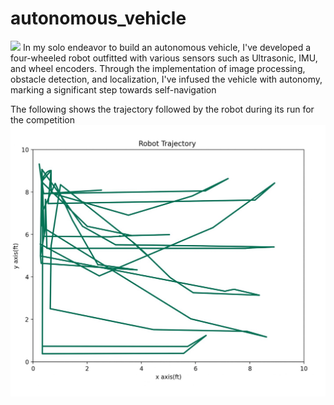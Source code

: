# autonomous_vehicle
![](autonomous_vehicel.heic)
In my solo endeavor to build an autonomous vehicle, I've developed a four-wheeled robot outfitted with various sensors such as Ultrasonic, IMU, and wheel encoders. Through the implementation of image processing, obstacle detection, and localization, I've infused the vehicle with autonomy, marking a significant step towards self-navigation

The following shows the trajectory followed by the robot during its run for the competition
![](Trajectory.jpg)
